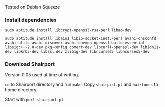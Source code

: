 Tested on Debian Squeeze

### Install dependencies

`sudo aptitude install libcrypt-openssl-rsa-perl libao-dev`

`sudo aptitude install libaio1 libio-socket-inet6-perl avahi-dnsconfd  avahi-utils avahi-discover avahi-daemon openssl build-essential libsigc++-2.0-dev pkg-config comerr-dev libcurl4-openssl-dev libidn11-dev libkrb5-dev libssl-dev zlib1g-dev libncurses5 libncurses5-dev`

### Download Shairport

Version 0.05 used at time of writing.

`cd` to Shairport directory and run `make`. Copy `shairport.pl` and `hairtunes` to home directory.

Start with `perl shairport.pl`

